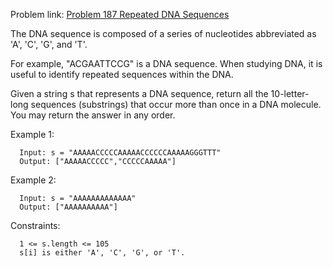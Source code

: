 Problem link: [Problem 187 Repeated DNA Sequences](https://leetcode.com/problems/repeated-dna-sequences/description/)

The DNA sequence is composed of a series of nucleotides abbreviated as 'A', 'C', 'G', and 'T'.

For example, "ACGAATTCCG" is a DNA sequence.
When studying DNA, it is useful to identify repeated sequences within the DNA.

Given a string s that represents a DNA sequence, return all the 10-letter-long sequences (substrings) that occur more than once in a DNA molecule. You may return the answer in any order.

 

Example 1:
  
	  Input: s = "AAAAACCCCCAAAAACCCCCCAAAAAGGGTTT"
	  Output: ["AAAAACCCCC","CCCCCAAAAA"]
Example 2:

	  Input: s = "AAAAAAAAAAAAA"
	  Output: ["AAAAAAAAAA"]
   

Constraints:

	  1 <= s.length <= 105
	  s[i] is either 'A', 'C', 'G', or 'T'.
